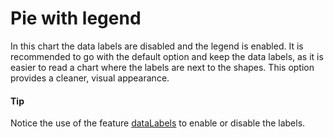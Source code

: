 # Pie with legend

In this chart the data labels are disabled and the legend is enabled. It is recommended to go with the default option and keep the data labels, as it is easier to read a chart where the labels are next to the shapes. This option provides a cleaner, visual appearance.

#### Tip

Notice the use of the feature [dataLabels](https://api.highcharts.com/highcharts/plotOptions.pie.dataLabels.enabled) to enable or disable the labels.
